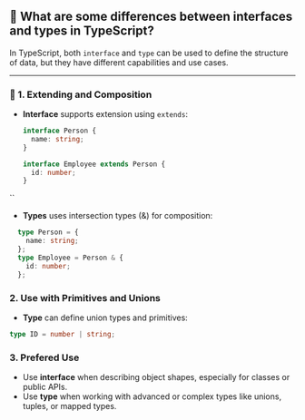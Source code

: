 ## 📘 What are some differences between interfaces and types in TypeScript?

In TypeScript, both `interface` and `type` can be used to define the structure of data, but they have different capabilities and use cases.

---

### 🔹 1. **Extending and Composition**

- **Interface** supports extension using `extends`:
  ```ts
  interface Person {
    name: string;
  }

  interface Employee extends Person {
    id: number;
  }
``
- **Types** uses intersection types (&) for composition:
```ts
  type Person = {
    name: string;
  };
  type Employee = Person & {
    id: number;
  };
```

### 2. **Use with Primitives and Unions**
- **Type** can define union types and primitives:
```ts
type ID = number | string;
```

### 3. **Prefered Use**
- Use **interface** when describing object shapes, especially for classes or public APIs.
- Use **type** when working with advanced or complex types like unions, tuples, or mapped types.
